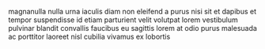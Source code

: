 magnanulla nulla urna iaculis diam non eleifend a purus nisi sit et dapibus et
tempor suspendisse id etiam parturient velit volutpat lorem vestibulum pulvinar
blandit convallis faucibus eu sagittis lorem at odio purus malesuada ac
porttitor laoreet nisl cubilia vivamus ex lobortis